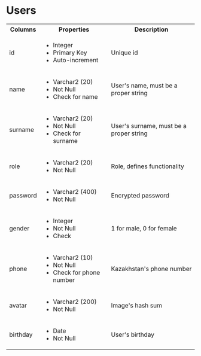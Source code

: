 # Users

<table>
  <tr>
    <th>Columns</th>
    <th>Properties</th>
    <th>Description</th>
  </tr>
  <tr>
    <td>id</td>
    <td>
      <ul>
        <li>Integer</li>
        <li>Primary Key</li>
        <li>Auto-increment</li>
      </ul>
    </td>
    <td>Unique id</td>
  </tr>
  <tr>
    <td>name</td>
    <td>
      <ul>
        <li>Varchar2 (20)</li>
        <li>Not Null</li>
        <li>Check for name</li>
      </ul>
    </td>
    <td>User's name, must be a proper string</td>
  </tr>
  <tr>
    <td>surname</td>
    <td>
      <ul>
        <li>Varchar2 (20)</li>
        <li>Not Null</li>
        <li>Check for surname</li>
      </ul>
    </td>
    <td>User's surname, must be a proper string</td>
  </tr>
  <tr>
    <td>role</td>
    <td>
      <ul>
        <li>Varchar2 (20)</li>
        <li>Not Null</li>
      </ul>
    </td>
    <td>Role, defines functionality</td>
  </tr>
  <tr>
    <td>password</td>
    <td>
      <ul>
        <li>Varchar2 (400)</li>
        <li>Not Null</li>
      </ul>
    </td>
    <td>Encrypted password</td>
  </tr>
  <tr>
    <td>gender</td>
    <td>
      <ul>
        <li>Integer</li>
        <li>Not Null</li>
        <li>Check</li>
      </ul>
    </td>
    <td>1 for male, 0 for female</td>
  </tr>
  <tr>
    <td>phone</td>
    <td>
      <ul>
        <li>Varchar2 (10)</li>
        <li>Not Null</li>
        <li>Check for phone number</li>
      </ul>
    </td>
    <td>Kazakhstan's phone number</td>
  </tr>
  <tr>
    <td>avatar</td>
    <td>
      <ul>
        <li>Varchar2 (200)</li>
        <li>Not Null</li>
      </ul>
    </td>
    <td>Image's hash sum</td>
  </tr>
  <tr>
    <td>birthday</td>
    <td>
      <ul>
        <li>Date</li>
        <li>Not Null</li>
      </ul>
    </td>
    <td>User's birthday</td>
  </tr>
</table>
